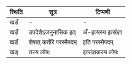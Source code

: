 | स्थिति | सूत्र | टिप्पणी |
| ----- | ------- | ------ |
| खडँ | - | - |
| खडँ | उपदेशेऽजनुनासिक इत् | अँ-इत्यस्य इत्संज्ञा |
| खडँ | शेषात् कर्तरि परस्मैपदम् | इति परस्मैपदम् |
| खड् | तस्य लोपः | इत्संज्ञकस्य लोपः |
